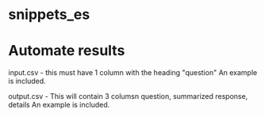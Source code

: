 # snippets_es

# Automate results
input.csv - this must have 1 column with the heading "question"
An example is included.

output.csv - This will contain 3 columsn
question, summarized response, details
An example is included.

